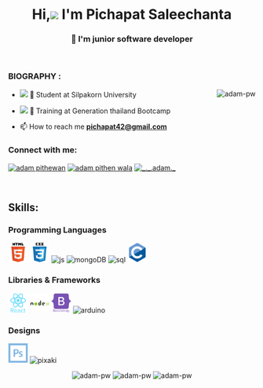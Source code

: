 <h1 align ="center">Hi,<img src ="https://raw.githubusercontent.com/nixin72/nixin72/master/wave.gif"width = 35> I'm Pichapat Saleechanta</h1>
<h3 align ="center"> 🌱 I'm junior software developer </h3>
  
 <br>

<p align="right"> <h3>BIOGRAPHY :</h3> </p>



<p><img align="right" src="https://github.com/brightpcp/Pokedex-react/blob/main/public/images/Image%20from%20iOS.gif" alt="adam-pw" /></p>

- <img src ="https://scontent.fbkk12-2.fna.fbcdn.net/v/t31.18172-8/10469565_10154005236996253_8549410906042075485_o.jpg?_nc_cat=105&ccb=1-5&_nc_sid=09cbfe&_nc_eui2=AeFCEbc07BtpTjucPbD4kXYxHWn0hIDYxbkdafSEgNjFuQpCRdiRNlQ90U61_iwOmRlSaB-Sehcmxfturlhjh58h&_nc_ohc=zL3wQED70YgAX_M0Ios&tn=F1xh82JtrN_pz1QK&_nc_ht=scontent.fbkk12-2.fna&oh=00_AT_n7dBDqqeLCxsNSaW_9Zv-zazC7VSUtC0IZIkW1V65zA&oe=628F9677" 
   width = 20 > 💨 Student at Silpakorn University 
  
-  <img src="https://scontent.fbkk12-3.fna.fbcdn.net/v/t39.30808-6/232580133_101264878925478_7242207030737576724_n.png?_nc_cat=102&ccb=1-5&_nc_sid=09cbfe&_nc_eui2=AeENbXvVPDct2TlnyT_g_ZQ8oMETlT2ZZJOgwROVPZlkk_k7cDFTkv5WTkmwQR90sCvoY46nFSN5Z33d9W5JfUm3&_nc_ohc=ANRb4GPB3QwAX_T-NBC&_nc_ht=scontent.fbkk12-3.fna&oh=00_AT_YY_zZ3Exesf-_iE5MeL1MDw0pXD0u95SnrGf1liUwgQ&oe=6270F697"
  width = 20> 💨 Training at Generation thailand Bootcamp  
  
- 📫 How to reach me **pichapat42@gmail.com**

<h3 align="left">Connect with me:</h3>
<p align="left">
  <a href="https://www.linkedin.com/in/pichapat-saleechanta-3867b222b/" target="blank"><img align="center"
      src="https://raw.githubusercontent.com/rahuldkjain/github-profile-readme-generator/master/src/images/icons/Social/linked-in-alt.svg"
      alt="adam pithewan" height="30" width="40" /></a> 
  <a href="https://www.facebook.com/pichapat.saleechan/" target="blank"><img align="center"
      src="https://raw.githubusercontent.com/rahuldkjain/github-profile-readme-generator/master/src/images/icons/Social/facebook.svg"
      alt="adam pithen wala" height="30" width="40" /></a> 
  <a href="https://www.instagram.com/brighttiiez/" target="blank"><img align="center"
      src="https://raw.githubusercontent.com/rahuldkjain/github-profile-readme-generator/master/src/images/icons/Social/instagram.svg"
      alt="_._.adam._" height="30" width="40" /></a> 
</p>

<br>

<h2 align="left">Skills:</h2>
<h3 align="left"> Programming Languages</h3>
<p align="left">  <img
      src="https://raw.githubusercontent.com/devicons/devicon/master/icons/html5/html5-original-wordmark.svg"
      alt="html" width="40" height="40" /> 
    <img src="https://raw.githubusercontent.com/devicons/devicon/master/icons/css3/css3-original-wordmark.svg"
      alt="css" width="40" height="40" />   
    <img src="https://logospng.org/download/javascript/logo-javascript-icon-1024.png"
      alt="js" width="40" height="35" /> 
    <img src="https://cms-assets.tutsplus.com/uploads/users/1116/posts/24835/preview_image/mongodb-logo.png"
      alt="mongoDB" width="40" height="35" />   
    <img src="https://download.logo.wine/logo/MySQL/MySQL-Logo.wine.png" alt="sql"
      width="40" height="40" /> 
    <img src="https://raw.githubusercontent.com/devicons/devicon/master/icons/c/c-original.svg" alt="C"
      width="40" height="40" /></p>

<h3 align="left">Libraries & Frameworks</h3>
<p align="left">  <img
      src="https://raw.githubusercontent.com/devicons/devicon/master/icons/react/react-original-wordmark.svg"
      alt="react" width="40" height="40" /> 
    <img src="https://raw.githubusercontent.com/devicons/devicon/master/icons/nodejs/nodejs-original-wordmark.svg"
      alt="node" width="40" height="40" />
    <img src="https://raw.githubusercontent.com/devicons/devicon/master/icons/bootstrap/bootstrap-plain-wordmark.svg"
      alt="node" width="40" height="40" />
    <img src="https://upload.wikimedia.org/wikipedia/commons/thumb/8/87/Arduino_Logo.svg/2560px-Arduino_Logo.svg.png"
      alt="arduino" width="40" height="40" /></p>
<h3 align="left">Designs</h3>
<p align="left">  <img
      src="https://raw.githubusercontent.com/devicons/devicon/master/icons/photoshop/photoshop-line.svg"
      alt="ps" width="40" height="40" /> 
    <img src="https://pbs.twimg.com/profile_images/1338520488868519939/pSOHQ91W_400x400.jpg"
      alt="pixaki" width="40" height="40" /></p>
  
  <p align="center">
  <img src="https://i.pinimg.com/originals/66/89/dc/6689dc331be27e66349ce9a4d15ddff3.gif" alt="adam-pw" width="40" height="40"/>
<img src="https://i.pinimg.com/originals/66/89/dc/6689dc331be27e66349ce9a4d15ddff3.gif" alt="adam-pw" width="40" height="40"/>
<img src="https://i.pinimg.com/originals/66/89/dc/6689dc331be27e66349ce9a4d15ddff3.gif" alt="adam-pw" width="40" height="40"/></p>
<!---
brightpcp/brightpcp is a ✨ special ✨ repository because its `README.md` (this file) appears on your GitHub profile.
You can click the Preview link to take a look at your changes.
--->
